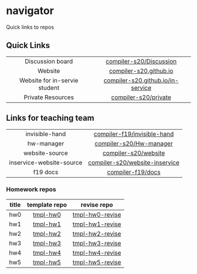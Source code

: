 # navigator

Quick links to repos

## Quick Links

|||
|:-:|:-:|
| Discussion board | [compiler-s20/Discussion](https://github.com/compiler-s20/discussion) |
| Website | [compiler-s20.github.io](https://compiler-s20.github.io) |
| Website for in-servie student | [compiler-s20.github.io/in-service](https://compiler-s20.github.io/in-service) |
| Private Resources | [compiler-s20/private](https://github.com/compiler-s20/private) |


## Links for teaching team

|||
|:-:|:-:|
| invisible-hand | [compiler-f19/invisible-hand](https://github.com/compiler-f19/invisible-hand) |
| hw-manager | [compiler-s20/Hw-manager](https://github.com/compiler-s20/Hw-manager) |
| website-source | [compiler-s20/website](https://github.com/compiler-s20/website) |
| inservice-website-source | [compiler-s20/website-inservice](https://github.com/compiler-s20/website-inservice) |
| f19 docs | [compiler-f19/docs](https://github.com/compiler-f19/docs) |

### Homework repos

|title|template repo|revise repo|
|:-:|:-:|:-:|
|hw0|[tmpl-hw0](https://github.com/compiler-f19/tmpl-hw0)|[tmpl-hw0-revise](https://github.com/compiler-f19/tmpl-hw0-revise)|
|hw1|[tmpl-hw1](https://github.com/compiler-f19/tmpl-hw1)|[tmpl-hw1-revise](https://github.com/compiler-f19/tmpl-hw1-revise)|
|hw2|[tmpl-hw2](https://github.com/compiler-f19/tmpl-hw2)|[tmpl-hw2-revise](https://github.com/compiler-f19/tmpl-hw2-revise)|
|hw3|[tmpl-hw3](https://github.com/compiler-f19/tmpl-hw3)|[tmpl-hw3-revise](https://github.com/compiler-f19/tmpl-hw3-revise)|
|hw4|[tmpl-hw4](https://github.com/compiler-f19/tmpl-hw4)|[tmpl-hw4-revise](https://github.com/compiler-f19/tmpl-hw4-revise)|
|hw5|[tmpl-hw5](https://github.com/compiler-f19/tmpl-hw5)|[tmpl-hw5-revise](https://github.com/compiler-f19/tmpl-hw5-revise)|

